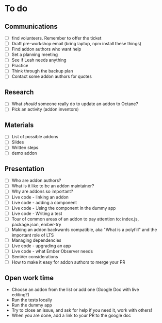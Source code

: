 # To do

## Communications

- [ ] find volunteers. Remember to offer the ticket
- [ ] Draft pre-workshop email (bring laptop, npm install these things)
- [ ] Find addon authors who want help
- [ ] Set a planning meeting
- [ ] See if Leah needs anything
- [ ] Practice
- [ ] Think through the backup plan
- [ ] Contact some addon authors for quotes

## Research

- [ ] What _should_ someone really do to update an addon to Octane?
- [ ] Pick an activity (addon inventors)

## Materials

- [ ] List of possible addons
- [ ] Slides
- [ ] Written steps
- [ ] demo addon

## Presentation

- [ ] Who are addon authors?
- [ ] What is it like to be an addon maintainer?
- [ ] Why are addons so important?
- [ ] Live code - linking an addon
- [ ] Live code - adding a component
- [ ] Live code - Using the component in the dummy app
- [ ] Live code - Writing a test
- [ ] Tour of common areas of an addon to pay attention to: index.js, package.json, ember-try
- [ ] Making an addon backwards compatible, aka "What is a polyfill" and the important role of LTS
- [ ] Managing dependencies
- [ ] Live code - upgrading an app
- [ ] Live code - what Ember Observer needs
- [ ] SemVer considerations
- [ ] How to make it easy for addon authors to merge your PR

## Open work time

- Choose an addon from the list or add one (Google Doc with live editing?)
- Run the tests locally
- Run the dummy app
- Try to close an issue, and ask for help if you need it, work with others!
- When you are done, add a link to your PR to the google doc
